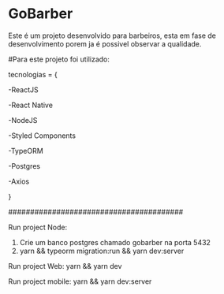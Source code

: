 # GoBarber
Este é um projeto desenvolvido para barbeiros, esta em fase de desenvolvimento porem ja é possivel observar a qualidade.

#Para este projeto foi utilizado: 

<p>tecnologias = { </p>
<p>-ReactJS</p>
<p>-React Native</p>
<p>-NodeJS</p>
<p>-Styled Components</p>
<p>-TypeORM</p>
<p>-Postgres</p>
<p>-Axios</p>
<p>}</p>


<p>########################################</p>

Run project Node: 
1) Crie um banco postgres chamado gobarber na porta 5432
2) yarn && typeorm migration:run && yarn dev:server

Run project Web: yarn && yarn dev

Run project mobile: yarn && yarn dev:server
